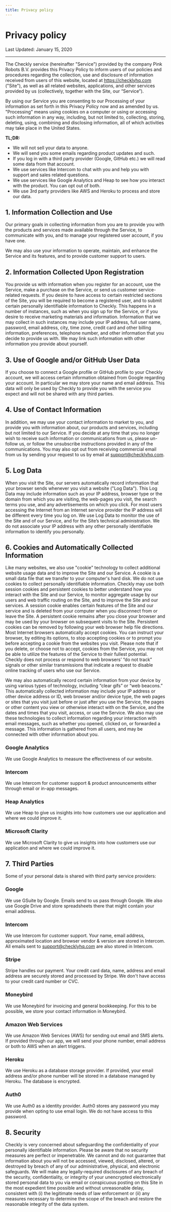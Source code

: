 ```yaml
---
title: Privacy policy
---
```


# Privacy policy

Last Updated: January 15, 2020

---
  
The Checkly service (hereinafter "Service") provided by the company Pink Robots B.V. provides this Privacy Policy to 
inform users of our policies and procedures regarding the collection, use and disclosure of information received from users
of this website, located at https://checklyhq.com ("Site"), as well as all related websites, applications, and other 
services provided by us (collectively, together with the Site, our “Service”).

By using our Service you are consenting to our Processing of your information as set forth in this Privacy Policy now 
and as amended by us. "Processing" means using cookies on a computer or using or accessing such information in any way, 
including, but not limited to, collecting, storing, deleting, using, combining and disclosing information, all of which 
activities may take place in the United States.

**TL;DR:**

- We will not sell your data to anyone.
- We will send you some emails regarding product updates and such.
- If you log in with a third party provider (Google, GitHub etc.) we will read some data from that account.
- We use services like Intercom to chat with you and help you with support and sales related questions.
- We use services like Google Analytics and Heap to see how you interact with the product. You can opt out of both.
- We use 3rd party providers like AWS and Heroku to process and store our data.

## 1. Information Collection and Use

Our primary goals in collecting information from you are to provide you with the products and services made 
available through the Service, to communicate with you, and to manage your registered user account, if you have one.

We may also use your information to operate, maintain, and enhance the Service and its features, and to provide customer support to users.

## 2. Information Collected Upon Registration

You provide us with information when you register for an account, use the Service, make a purchase on the
Service, or send us customer service-related requests. If you desire to have access to certain restricted
sections of the Site, you will be required to become a registered user, and to submit certain personally
identifiable information to Checkly. This happens in a number of instances, such as when you sign up for the
Service, or if you desire to receive marketing materials and information. Information that we may collect in
such instances may include your IP address, full user name, password, email address, city, time zone,
credit card and other billing information, preferences, telephone number, and other information that you decide
to provide us with. We may link such information with other information you provide about yourself.

## 3. Use of Google and/or GitHub User Data

If you choose to connect a Google profile or GitHub profile to your Checkly account, we will access certain information
obtained from Google regarding your account. In particular we may store your name and email address.
This data will only be used by Checkly to provide you with the service you expect and will not be shared with any third parties.

## 4. Use of Contact Information

In addition, we may use your contact information to market to you, and provide you with information about,
our products and services, including but not limited to our Service. If you decide at any time that you no
longer wish to receive such information or communications from us, please un-follow us, or follow the unsubscribe
instructions provided in any of the communications. You may also opt out from receiving commercial email
from us by sending your request to us by email at support@checklyhq.com.

## 5. Log Data
When you visit the Site, our servers automatically record information that your browser sends whenever you
visit a website ("Log Data"). This Log Data may include information such as your IP address, browser type or
the domain from which you are visiting, the web-pages you visit, the search terms you use, and any advertisements
on which you click. For most users accessing the Internet from an Internet service provider the IP address will
be different every time you log on. We use Log Data to monitor the use of the Site and of our Service, and
for the Site’s technical administration. We do not associate your IP address with any other personally identifiable
information to identify you personally.

## 6. Cookies and Automatically Collected Information

Like many websites, we also use "cookie" technology to collect additional website usage data and to improve
the Site and our Service. A cookie is a small data file that we transfer to your computer's hard disk.
We do not use cookies to collect personally identifiable information. Checkly may use both session cookies and
persistent cookies to better understand how you interact with the Site and our Service, to monitor aggregate
usage by our users and web traffic routing on the Site, and to improve the Site and our services. A session
cookie enables certain features of the Site and our service and is deleted from your computer when you
disconnect from or leave the Site. A persistent cookie remains after you close your browser and may be used
by your browser on subsequent visits to the Site. Persistent cookies can be removed by following your web
browser help file directions. Most Internet browsers automatically accept cookies. You can instruct your browser,
by editing its options, to stop accepting cookies or to prompt you before accepting a cookie from the websites you visit.
Please note that if you delete, or choose not to accept, cookies from the Service, you may not be able to
utilize the features of the Service to their fullest potential. Checkly does not process or respond to web browsers’
“do not track” signals or other similar transmissions that indicate a request to disable online tracking of users who use our Service.

We may also automatically record certain information from your device by using various types of technology,
including “clear gifs” or “web beacons.” This automatically collected information may include your IP address
or other device address or ID, web browser and/or device type, the web pages or sites that you visit just
before or just after you use the Service, the pages or other content you view or otherwise interact with on
the Service, and the dates and times that you visit, access, or use the Service. We also may use these
technologies to collect information regarding your interaction with email messages, such as whether you opened,
clicked on, or forwarded a message. This information is gathered from all users, and may be connected with
other information about you.

### Google Analytics
We use Google Analytics to measure the effectiveness of our website.

### Intercom
We use Intercom for customer support & product announcements either through email or in-app messages. 

### Heap Analytics
We use Heap to give us insights into how customers use our application and where we could improve it.

### Microsoft Clarity
We use Microsoft Clarity to give us insights into how customers use our application and where we could improve it.


## 7. Third Parties

Some of your personal data is shared with third party service providers:

### Google
We use GSuite by Google. Emails send to us pass through Google. We also use Google Drive and store spreadsheets there 
that might contain your email address.

### Intercom
We use Intercom for customer support. Your name, email address, approximated location and browser vendor & version are 
stored in Intercom. All emails sent to support@checklyhq.com are also stored in Intercom.

### Stripe
Stripe handles our payment. Your credit card data, name, address and email address are securely stored and processed by Stripe.
We don't have access to your credit card number or CVC.

### Moneybird
We use Moneybird for invoicing and general bookkeeping. For this to be possible, we store your contact information in Moneybird.

### Amazon Web Services
We use Amazon Web Services (AWS) for sending out email and SMS alerts. If provided through our app, we will send your phone number, email address or both to AWS when an alert triggers.

### Heroku
We use Heroku as a database storage provider. If provided, your email address and/or phone number will be stored in a database managed by Heroku. The database is encrypted.

### Auth0
We use Auth0 as a identity provider. Auth0 stores any password you may provide when opting to use email login. We do not have access to this password.

## 8. Security

Checkly is very concerned about safeguarding the confidentiality of your personally identifiable information.
Please be aware that no security measures are perfect or impenetrable. We cannot and do not guarantee that
information about you will not be accessed, viewed, disclosed, altered, or destroyed by breach of any of our
administrative, physical, and electronic safeguards. We will make any legally-required disclosures of any breach
of the security, confidentiality, or integrity of your unencrypted electronically stored personal data to you
via email or conspicuous posting on this Site in the most expedient time possible and without unreasonable delay,
consistent with (i) the legitimate needs of law enforcement or (ii) any measures necessary to determine the scope of
the breach and restore the reasonable integrity of the data system.
